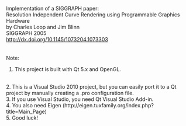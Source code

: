 Implementation of a SIGGRAPH paper:<br/>
Resolution Independent Curve Rendering using Programmable Graphics Hardware<br/>
by Charles Loop and Jim Blinn<br/>
SIGGRAPH 2005<br/>
http://dx.doi.org/10.1145/1073204.1073303<br/>
<br/>
<br/>
Note:
<br/>
1. This project is built with Qt 5.x and OpenGL.
<br/>
2. This is a Visual Studio 2010 project, but you can easily port it to a Qt project by manually creating a .pro configuration file.
<br/>
3. If you use Visual Studio, you need Qt Visual Studio Add-in.
<br/>
4. You also need Eigen (http://eigen.tuxfamily.org/index.php?title=Main_Page)
<br/>
5. Good luck!
